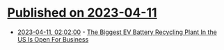 # [Published on 2023-04-11](index.md)

* [2023-04-11, 02:02:00](https://hardware.slashdot.org/story/23/04/11/017244/the-biggest-ev-battery-recycling-plant-in-the-us-is-open-for-business?utm_source=rss1.0mainlinkanon&utm_medium=feed) - [The Biggest EV Battery Recycling Plant In the US Is Open For Business](https://hardware.slashdot.org/story/23/04/11/017244/the-biggest-ev-battery-recycling-plant-in-the-us-is-open-for-business?utm_source=rss1.0mainlinkanon&utm_medium=feed)

